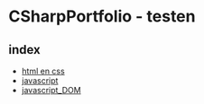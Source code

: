 # CSharpPortfolio - testen

## index

- [html en css](test1_AnthonissenBert)
- [javascript](test2_AnthonissenBert)
- [javascript_DOM](test3_AnthonissenBert)